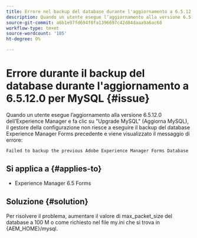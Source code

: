 ```yaml
---
title: Errore nel backup del database durante l'aggiornamento a 6.5.12.0 per MySQL.
description: Quando un utente esegue l’aggiornamento alla versione 6.5.12.0 dell’Experience Manager e fa clic su "Upgrade MySQL" (Aggiorna MySQL), il gestore della configurazione non riesce a eseguire il backup del database Experience Manager Forms precedente.
source-git-commit: a6b1e97fd694f0fa1396697c42d84daaa9a6ac68
workflow-type: tm+mt
source-wordcount: '105'
ht-degree: 0%

---
```


# Errore durante il backup del database durante l&#39;aggiornamento a 6.5.12.0 per MySQL {#issue}

Quando un utente esegue l’aggiornamento alla versione 6.5.12.0 dell’Experience Manager e fa clic su &quot;Upgrade MySQL&quot; (Aggiorna MySQL), il gestore della configurazione non riesce a eseguire il backup del database Experience Manager Forms precedente e viene visualizzato il messaggio di errore:

`Failed to backup the previous Adobe Experience Manager Forms Database`


## Si applica a {#applies-to}

* Experience Manager 6.5 Forms

## Soluzione {#solution}

Per risolvere il problema, aumentare il valore di max_packet_size del database a 100 M o come richiesto nel file my.ini che si trova in {AEM_HOME}/mysql.
